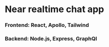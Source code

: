 # Near realtime chat app

### Frontend: React, Apollo, Tailwind
### Backend: Node.js, Express, GraphQl



